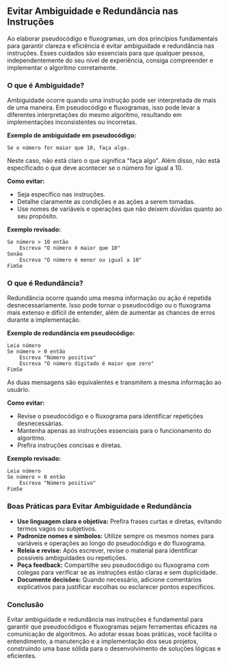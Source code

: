 ## Evitar Ambiguidade e Redundância nas Instruções

Ao elaborar pseudocódigo e fluxogramas, um dos princípios fundamentais para garantir clareza e eficiência é evitar ambiguidade e redundância nas instruções. Esses cuidados são essenciais para que qualquer pessoa, independentemente do seu nível de experiência, consiga compreender e implementar o algoritmo corretamente.

### O que é Ambiguidade?

Ambiguidade ocorre quando uma instrução pode ser interpretada de mais de uma maneira. Em pseudocódigo e fluxogramas, isso pode levar a diferentes interpretações do mesmo algoritmo, resultando em implementações inconsistentes ou incorretas.

**Exemplo de ambiguidade em pseudocódigo:**

```plaintext
Se o número for maior que 10, faça algo.
```

Neste caso, não está claro o que significa "faça algo". Além disso, não está especificado o que deve acontecer se o número for igual a 10.

**Como evitar:**
- Seja específico nas instruções.
- Detalhe claramente as condições e as ações a serem tomadas.
- Use nomes de variáveis e operações que não deixem dúvidas quanto ao seu propósito.

**Exemplo revisado:**

```plaintext
Se número > 10 então
    Escreva "O número é maior que 10"
Senão
    Escreva "O número é menor ou igual a 10"
FimSe
```

### O que é Redundância?

Redundância ocorre quando uma mesma informação ou ação é repetida desnecessariamente. Isso pode tornar o pseudocódigo ou o fluxograma mais extenso e difícil de entender, além de aumentar as chances de erros durante a implementação.

**Exemplo de redundância em pseudocódigo:**

```plaintext
Leia número
Se número > 0 então
    Escreva "Número positivo"
    Escreva "O número digitado é maior que zero"
FimSe
```

As duas mensagens são equivalentes e transmitem a mesma informação ao usuário.

**Como evitar:**
- Revise o pseudocódigo e o fluxograma para identificar repetições desnecessárias.
- Mantenha apenas as instruções essenciais para o funcionamento do algoritmo.
- Prefira instruções concisas e diretas.

**Exemplo revisado:**

```plaintext
Leia número
Se número > 0 então
    Escreva "Número positivo"
FimSe
```

### Boas Práticas para Evitar Ambiguidade e Redundância

- **Use linguagem clara e objetiva:** Prefira frases curtas e diretas, evitando termos vagos ou subjetivos.
- **Padronize nomes e símbolos:** Utilize sempre os mesmos nomes para variáveis e operações ao longo do pseudocódigo e do fluxograma.
- **Releia e revise:** Após escrever, revise o material para identificar possíveis ambiguidades ou repetições.
- **Peça feedback:** Compartilhe seu pseudocódigo ou fluxograma com colegas para verificar se as instruções estão claras e sem duplicidade.
- **Documente decisões:** Quando necessário, adicione comentários explicativos para justificar escolhas ou esclarecer pontos específicos.

### Conclusão

Evitar ambiguidade e redundância nas instruções é fundamental para garantir que pseudocódigos e fluxogramas sejam ferramentas eficazes na comunicação de algoritmos. Ao adotar essas boas práticas, você facilita o entendimento, a manutenção e a implementação dos seus projetos, construindo uma base sólida para o desenvolvimento de soluções lógicas e eficientes.